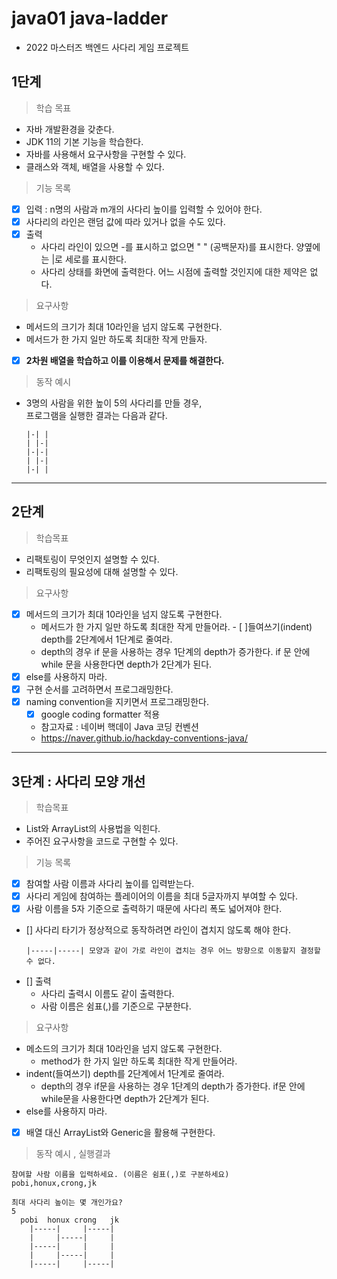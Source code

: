 # java01 java-ladder

- 2022 마스터즈 백엔드 사다리 게임 프로젝트

## 1단계

> 학습 목표

- 자바 개발환경을 갖춘다.
- JDK 11의 기본 기능을 학습한다.
- 자바를 사용해서 요구사항을 구현할 수 있다.
- 클래스와 객체, 배열을 사용할 수 있다.

> 기능 목록

- [x] 입력 : n명의 사람과 m개의 사다리 높이를 입력할 수 있어야 한다.
- [x] 사다리의 라인은 랜덤 값에 따라 있거나 없을 수도 있다.
- [x] 출력
    - 사다리 라인이 있으면 -를 표시하고 없으면 " " (공백문자)를 표시한다. 양옆에는 |로 세로를 표시한다.
    - 사다리 상태를 화면에 출력한다. 어느 시점에 출력할 것인지에 대한 제약은 없다.

> 요구사항

- 메서드의 크기가 최대 10라인을 넘지 않도록 구현한다.
- 메서드가 한 가지 일만 하도록 최대한 작게 만들자.
- [x] **2차원 배열을 학습하고 이를 이용해서 문제를 해결한다.**

> 동작 예시

- 3명의 사람을 위한 높이 5의 사다리를 만들 경우,    
  프로그램을 실행한 결과는 다음과 같다.
  ```
  |-| |
  | |-|
  |-|-|
  | |-|
  |-| |
  ```

___

## 2단계

> 학습목표

- 리팩토링이 무엇인지 설명할 수 있다.
- 리팩토링의 필요성에 대해 설명할 수 있다.

> 요구사항

- [x] 메서드의 크기가 최대 10라인을 넘지 않도록 구현한다.
    - 메서드가 한 가지 일만 하도록 최대한 작게 만들어라. - [ ]들여쓰기(indent) depth를 2단계에서 1단계로 줄여라.
    - depth의 경우 if 문을 사용하는 경우 1단계의 depth가 증가한다. if 문 안에 while 문을 사용한다면 depth가 2단계가 된다.
- [x] else를 사용하지 마라.
- [x] 구현 순서를 고려하면서 프로그래밍한다.
- [x] naming convention을 지키면서 프로그래밍한다.
    - [x] google coding formatter 적용
    - 참고자료 : 네이버 핵데이 Java 코딩 컨벤션
    - https://naver.github.io/hackday-conventions-java/

___

## 3단계 : 사다리 모양 개선

> 학습목표

- List와 ArrayList의 사용법을 익힌다.
- 주어진 요구사항을 코드로 구현할 수 있다.

> 기능 목록

- [x] 참여할 사람 이름과 사다리 높이를 입력받는다.
- [x] 사다리 게임에 참여하는 플레이어의 이름을 최대 5글자까지 부여할 수 있다.
- [x] 사람 이름을 5자 기준으로 출력하기 때문에 사다리 폭도 넓어져야 한다.
- [] 사다리 타기가 정상적으로 동작하려면 라인이 겹치지 않도록 해야 한다.
  ```
  |-----|-----| 모양과 같이 가로 라인이 겹치는 경우 어느 방향으로 이동할지 결정할 수 없다.
  ```
- [] 출력
    - 사다리 출력시 이름도 같이 출력한다.
    - 사람 이름은 쉼표(,)를 기준으로 구분한다.

> 요구사항

- 메소드의 크기가 최대 10라인을 넘지 않도록 구현한다.
    - method가 한 가지 일만 하도록 최대한 작게 만들어라.
- indent(들여쓰기) depth를 2단계에서 1단계로 줄여라.
    - depth의 경우 if문을 사용하는 경우 1단계의 depth가 증가한다. if문 안에 while문을 사용한다면 depth가 2단계가 된다.
- else를 사용하지 마라.
- [x] 배열 대신 ArrayList와 Generic을 활용해 구현한다.

> 동작 예시 , 실행결과

  ```
  참여할 사람 이름을 입력하세요. (이름은 쉼표(,)로 구분하세요)
  pobi,honux,crong,jk

  최대 사다리 높이는 몇 개인가요?
  5
    pobi  honux crong   jk
      |-----|     |-----|
      |     |-----|     |
      |-----|     |     |
      |     |-----|     |
      |-----|     |-----|
  
  ```